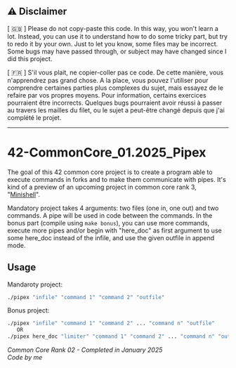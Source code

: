## :warning: Disclaimer

[ :uk: ] Please do not copy-paste this code. In this way, you won't learn a lot. Instead, you can use it to understand how to do some tricky part, but try to redo it by your own.
Just to let you know, some files may be incorrect. Some bugs may have passed through, or subject may have changed since I did this project.

[ :fr: ] S'il vous plait, ne copier-coller pas ce code. De cette manière, vous n'apprendrez pas grand chose. A la place, vous pouvez l'utiliser pour comprendre certaines parties plus complexes du sujet, mais essayez de le refaire par vos propres moyens.
Pour information, certains exercices pourraient être incorrects. Quelques bugs pourraient avoir réussi à passer au travers les mailles du filet, ou le sujet a peut-être changé depuis que j'ai complété le projet.

---
# 42-CommonCore_01.2025_Pipex

The goal of this 42 common core project is to create a program able to execute commands in forks and to make them communicate with pipes. It's kind of a preview of an upcoming project in common core rank 3, "[Minishell](https://github.com/MaximeJC/42-CommonCore_03.2025_MiniShell)". 

Mandatory project takes 4 arguments: two files (one in, one out) and two commands. A pipe will be used in code between the commands.
In the bonus part (compile using `make bonus`), you can use more commands, execute more pipes and/or begin with "here_doc" as first argument to use some here_doc instead of the infile, and use the given outfile in append mode. 

## Usage

Mandaroty project:

```bash
./pipex "infile" "command 1" "command 2" "outfile"
```

Bonus project:

```bash
./pipex "infile" "command 1" "command 2" ... "command n" "outfile"
   OR
./pipex here_doc "limiter" "command 1" "command 2" ... "command n" "outfile"
```

_Common Core Rank 02 - Completed in January 2025_  
_Code by me_
